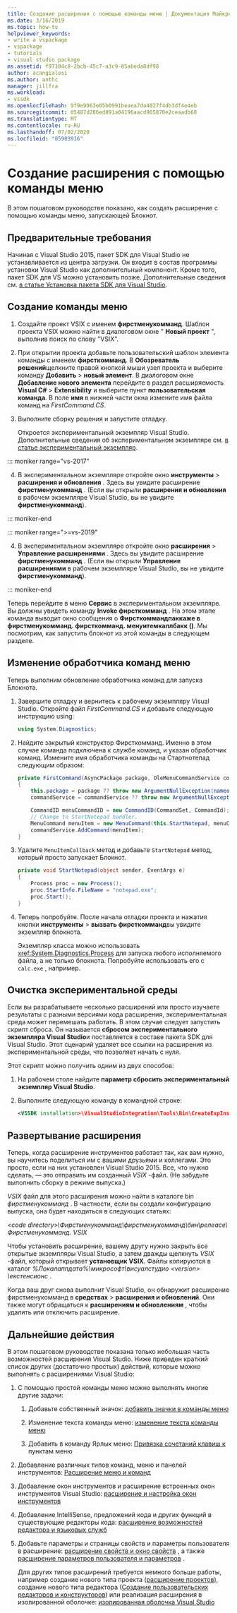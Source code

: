 ```yaml
---
title: Создание расширения с помощью команды меню | Документация Майкрософт
ms.date: 3/16/2019
ms.topic: how-to
helpviewer_keywords:
- write a vspackage
- vspackage
- tutorials
- visual studio package
ms.assetid: f97104c8-2bcb-45c7-a3c9-85abeda8df98
author: acangialosi
ms.author: anthc
manager: jillfra
ms.workload:
- vssdk
ms.openlocfilehash: 9f9e9963e05b0991beaea7da4027f4db3df4e4eb
ms.sourcegitcommit: 05487d286ed891a04196aacd965870e2ceaadb68
ms.translationtype: MT
ms.contentlocale: ru-RU
ms.lasthandoff: 07/02/2020
ms.locfileid: "85903916"
---
```

# <a name="create-an-extension-with-a-menu-command"></a>Создание расширения с помощью команды меню

В этом пошаговом руководстве показано, как создать расширение с помощью команды меню, запускающей Блокнот.

## <a name="prerequisites"></a>Предварительные требования

Начиная с Visual Studio 2015, пакет SDK для Visual Studio не устанавливается из центра загрузки. Он входит в состав программы установки Visual Studio как дополнительный компонент. Кроме того, пакет SDK для VS можно установить позже. Дополнительные сведения см. [в статье Установка пакета SDK для Visual Studio](../extensibility/installing-the-visual-studio-sdk.md).

## <a name="create-a-menu-command"></a>Создание команды меню

1. Создайте проект VSIX с именем **фирстменукомманд**. Шаблон проекта VSIX можно найти в диалоговом окне " **Новый проект** ", выполнив поиск по слову "VSIX".

2. При открытии проекта добавьте пользовательский шаблон элемента команды с именем **фирсткомманд**. В **Обозреватель решений**щелкните правой кнопкой мыши узел проекта и выберите команду **Добавить**  >  **новый элемент**. В диалоговом окне **Добавление нового элемента** перейдите в раздел расширяемость **Visual C#**  >  **Extensibility** и выберите пункт **пользовательская команда**. В поле **имя** в нижней части окна измените имя файла команд на *FirstCommand.CS*.

3. Выполните сборку решения и запустите отладку.

    Откроется экспериментальный экземпляр Visual Studio. Дополнительные сведения об экспериментальном экземпляре см. [в статье экспериментальный экземпляр](../extensibility/the-experimental-instance.md).

::: moniker range="vs-2017"

4. В экспериментальном экземпляре откройте окно **инструменты**  >  **расширения и обновления** . Здесь вы увидите расширение **фирстменукомманд** . (Если вы открыли **расширения и обновления** в рабочем экземпляре Visual Studio, вы не увидите **фирстменукомманд**).

::: moniker-end

::: moniker range=">=vs-2019"

4. В экспериментальном экземпляре откройте окно **расширения**  >  **Управление расширениями** . Здесь вы увидите расширение **фирстменукомманд** . (Если вы открыли **Управление расширениями** в рабочем экземпляре Visual Studio, вы не увидите **фирстменукомманд**).

::: moniker-end

Теперь перейдите в меню **Сервис** в экспериментальном экземпляре. Вы должны увидеть команду **Invoke фирсткомманд** . На этом этапе команда выводит окно сообщения о **Фирсткоммандпаккаже в фирстменукомманд. фирсткомманд. менуитемкаллбакк ()**. Мы посмотрим, как запустить блокнот из этой команды в следующем разделе.

## <a name="change-the-menu-command-handler"></a>Изменение обработчика команд меню

Теперь выполним обновление обработчика команд для запуска Блокнота.

1. Завершите отладку и вернитесь к рабочему экземпляру Visual Studio. Откройте файл *FirstCommand.CS* и добавьте следующую инструкцию using:

    ```csharp
    using System.Diagnostics;
    ```

2. Найдите закрытый конструктор Фирсткомманд. Именно в этом случае команда подключена к службе команд, и указан обработчик команд. Измените имя обработчика команды на Стартнотепад следующим образом:

    ```csharp
    private FirstCommand(AsyncPackage package, OleMenuCommandService commandService)
    {
        this.package = package ?? throw new ArgumentNullException(nameof(package));
        commandService = commandService ?? throw new ArgumentNullException(nameof(commandService));

        CommandID menuCommandID = new CommandID(CommandSet, CommandId);
        // Change to StartNotepad handler.
        MenuCommand menuItem = new MenuCommand(this.StartNotepad, menuCommandID);
        commandService.AddCommand(menuItem);
    }
    ```

3. Удалите `MenuItemCallback` метод и добавьте `StartNotepad` метод, который просто запускает Блокнот.

    ```csharp
    private void StartNotepad(object sender, EventArgs e)
    {
        Process proc = new Process();
        proc.StartInfo.FileName = "notepad.exe";
        proc.Start();
    }
    ```

4. Теперь попробуйте. После начала отладки проекта и нажатия кнопки **инструменты**  >  **вызвать фирсткомманд**вы увидите экземпляр блокнота.

    Экземпляр класса можно использовать <xref:System.Diagnostics.Process> для запуска любого исполняемого файла, а не только блокнота. Попробуйте использовать его с `calc.exe` , например.

## <a name="clean-up-the-experimental-environment"></a>Очистка экспериментальной среды

Если вы разрабатываете несколько расширений или просто изучаете результаты с разными версиями кода расширения, экспериментальная среда может перемешать работать. В этом случае следует запустить скрипт сброса. Он называется **сбросом экспериментального экземпляра Visual Studio**и поставляется в составе пакета SDK для Visual Studio. Этот сценарий удаляет все ссылки на расширения из экспериментальной среды, что позволяет начать с нуля.

Этот скрипт можно получить одним из двух способов:

1. На рабочем столе найдите **параметр сбросить экспериментальный экземпляр Visual Studio**.

2. Выполните следующую команду в командной строке:

    ```xml
    <VSSDK installation>\VisualStudioIntegration\Tools\Bin\CreateExpInstance.exe /Reset /VSInstance=<version> /RootSuffix=Exp && PAUSE

    ```

## <a name="deploy-your-extension"></a>Развертывание расширения

Теперь, когда расширение инструментов работает так, как вам нужно, вы научитесь поделиться им с вашими друзьями и коллегами. Это просто, если на них установлен Visual Studio 2015. Все, что нужно сделать, — это отправить им созданный *VSIX* -файл. (Не забудьте выполнить сборку в режиме выпуска.)

*VSIX* файл для этого расширения можно найти в каталоге bin *фирстменукомманд* . В частности, если вы создали конфигурацию выпуска, она будет находиться в следующих статьях:

*\<code directory>\Фирстменукомманд\фирстменукомманд\бин\релеасе\ Фирстменукомманд. VSIX*

Чтобы установить расширение, вашему другу нужно закрыть все открытые экземпляры Visual Studio, а затем дважды щелкнуть *VSIX* -файл, который открывает **установщик VSIX**. Файлы копируются в каталог *%Локалаппдата%\микрософт\висуалстудио \<version> \екстенсионс* .

Когда ваш друг снова выполнит Visual Studio, он обнаружит расширение фирстменукомманд в **средствах**  >  **расширения и обновлений**. Они также могут обращаться к **расширениям и обновлениям** , чтобы удалить или отключить расширение.

## <a name="next-steps"></a>Дальнейшие действия

В этом пошаговом руководстве показана только небольшая часть возможностей расширения Visual Studio. Ниже приведен краткий список других (достаточно простых) действий, которые можно выполнять с расширениями Visual Studio:

1. С помощью простой команды меню можно выполнять многие другие задачи:

   1. Добавьте собственный значок: [добавить значки в команды меню](../extensibility/adding-icons-to-menu-commands.md)

   2. Изменение текста команды меню: [изменение текста команды меню](../extensibility/changing-the-text-of-a-menu-command.md)

   3. Добавить в команду Ярлык меню: [Привязка сочетаний клавиш к](../extensibility/binding-keyboard-shortcuts-to-menu-items.md) пунктам меню

2. Добавление различных типов команд, меню и панелей инструментов: [Расширение меню и команд](../extensibility/extending-menus-and-commands.md)

3. Добавление окон инструментов и расширение встроенных окон инструментов Visual Studio: [расширение и настройка окон инструментов](../extensibility/extending-and-customizing-tool-windows.md)

4. Добавление IntelliSense, предложений кода и других функций в существующие редакторы кода: [расширение возможностей редактора и языковых служб](../extensibility/extending-the-editor-and-language-services.md)

5. Добавьте параметры и страницы свойств и параметры пользователя в расширение: [расширение свойств и окно свойств](../extensibility/extending-properties-and-the-property-window.md) , а также [расширение параметров пользователя и параметров](../extensibility/extending-user-settings-and-options.md) .

   Для других типов расширений требуется немного больше работы, например создание нового типа проекта ([расширение проектов](../extensibility/extending-projects.md)), создание нового типа редактора ([Создание пользовательских редакторов и конструкторов](../extensibility/creating-custom-editors-and-designers.md)) или реализация расширения в изолированной оболочке: [изолированная оболочка Visual Studio](https://visualstudio.microsoft.com/vs/older-downloads/isolated-shell/)
